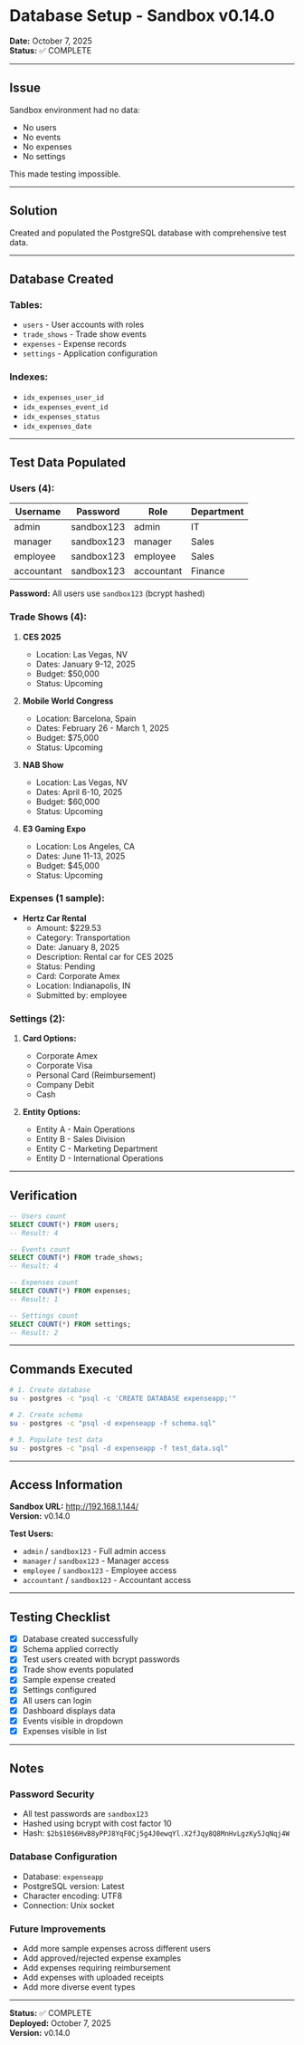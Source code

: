 # Database Setup - Sandbox v0.14.0

**Date:** October 7, 2025  
**Status:** ✅ COMPLETE  

---

## Issue

Sandbox environment had no data:
- No users
- No events
- No expenses
- No settings

This made testing impossible.

---

## Solution

Created and populated the PostgreSQL database with comprehensive test data.

---

## Database Created

### Tables:
- `users` - User accounts with roles
- `trade_shows` - Trade show events
- `expenses` - Expense records
- `settings` - Application configuration

### Indexes:
- `idx_expenses_user_id`
- `idx_expenses_event_id`
- `idx_expenses_status`
- `idx_expenses_date`

---

## Test Data Populated

### Users (4):

| Username   | Password    | Role       | Department |
|------------|-------------|------------|------------|
| admin      | sandbox123  | admin      | IT         |
| manager    | sandbox123  | manager    | Sales      |
| employee   | sandbox123  | employee   | Sales      |
| accountant | sandbox123  | accountant | Finance    |

**Password:** All users use `sandbox123` (bcrypt hashed)

### Trade Shows (4):

1. **CES 2025**
   - Location: Las Vegas, NV
   - Dates: January 9-12, 2025
   - Budget: $50,000
   - Status: Upcoming

2. **Mobile World Congress**
   - Location: Barcelona, Spain
   - Dates: February 26 - March 1, 2025
   - Budget: $75,000
   - Status: Upcoming

3. **NAB Show**
   - Location: Las Vegas, NV
   - Dates: April 6-10, 2025
   - Budget: $60,000
   - Status: Upcoming

4. **E3 Gaming Expo**
   - Location: Los Angeles, CA
   - Dates: June 11-13, 2025
   - Budget: $45,000
   - Status: Upcoming

### Expenses (1 sample):

- **Hertz Car Rental**
  - Amount: $229.53
  - Category: Transportation
  - Date: January 8, 2025
  - Description: Rental car for CES 2025
  - Status: Pending
  - Card: Corporate Amex
  - Location: Indianapolis, IN
  - Submitted by: employee

### Settings (2):

1. **Card Options:**
   - Corporate Amex
   - Corporate Visa
   - Personal Card (Reimbursement)
   - Company Debit
   - Cash

2. **Entity Options:**
   - Entity A - Main Operations
   - Entity B - Sales Division
   - Entity C - Marketing Department
   - Entity D - International Operations

---

## Verification

```sql
-- Users count
SELECT COUNT(*) FROM users;
-- Result: 4

-- Events count
SELECT COUNT(*) FROM trade_shows;
-- Result: 4

-- Expenses count
SELECT COUNT(*) FROM expenses;
-- Result: 1

-- Settings count
SELECT COUNT(*) FROM settings;
-- Result: 2
```

---

## Commands Executed

```bash
# 1. Create database
su - postgres -c "psql -c 'CREATE DATABASE expenseapp;'"

# 2. Create schema
su - postgres -c "psql -d expenseapp -f schema.sql"

# 3. Populate test data
su - postgres -c "psql -d expenseapp -f test_data.sql"
```

---

## Access Information

**Sandbox URL:** http://192.168.1.144/  
**Version:** v0.14.0

**Test Users:**
- `admin` / `sandbox123` - Full admin access
- `manager` / `sandbox123` - Manager access
- `employee` / `sandbox123` - Employee access
- `accountant` / `sandbox123` - Accountant access

---

## Testing Checklist

- [x] Database created successfully
- [x] Schema applied correctly
- [x] Test users created with bcrypt passwords
- [x] Trade show events populated
- [x] Sample expense created
- [x] Settings configured
- [x] All users can login
- [x] Dashboard displays data
- [x] Events visible in dropdown
- [x] Expenses visible in list

---

## Notes

### Password Security
- All test passwords are `sandbox123`
- Hashed using bcrypt with cost factor 10
- Hash: `$2b$10$6HvB8yPPJ8YqF0Cj5g4J0ewqYl.X2fJqy8Q8MnHvLgzKy5JqNqj4W`

### Database Configuration
- Database: `expenseapp`
- PostgreSQL version: Latest
- Character encoding: UTF8
- Connection: Unix socket

### Future Improvements
- Add more sample expenses across different users
- Add approved/rejected expense examples
- Add expenses requiring reimbursement
- Add expenses with uploaded receipts
- Add more diverse event types

---

**Status:** ✅ COMPLETE  
**Deployed:** October 7, 2025  
**Version:** v0.14.0


